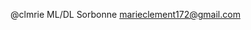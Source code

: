 @clmrie
ML/DL
Sorbonne
marieclement172@gmail.com

<!---
clmrie/clmrie is a ✨ special ✨ repository because its `README.md` (this file) appears on your GitHub profile.
You can click the Preview link to take a look at your changes.
--->
